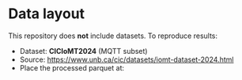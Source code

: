 # Data layout

This repository does **not** include datasets. To reproduce results:

- Dataset: **CICIoMT2024** (MQTT subset)
- Source: https://www.unb.ca/cic/datasets/iomt-dataset-2024.html
- Place the processed parquet at:

